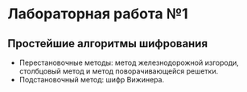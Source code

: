 Лабораторная работа №1
==================================
Простейшие алгоритмы шифрования
----------------------------------
- Перестановочные методы: метод железнодорожной изгороди, столбцовый метод и метод поворачивающейся решетки.
- Подстановочный метод: шифр Вижинера.
